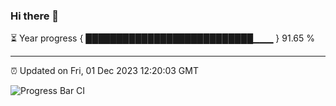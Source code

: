 ### Hi there 👋

⏳ Year progress { ███████████████████████████▁▁▁ } 91.65 %

---

⏰ Updated on Fri, 01 Dec 2023 12:20:03 GMT

![Progress Bar CI](https://github.com/liununu/liununu/workflows/Progress%20Bar%20CI/badge.svg)

